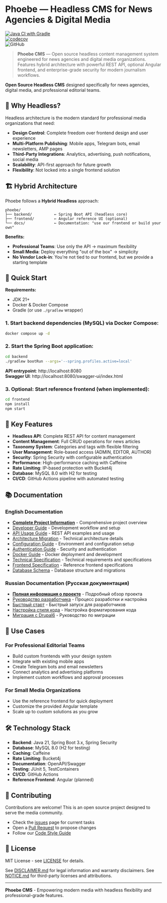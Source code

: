 # Phoebe — Headless CMS for News Agencies & Digital Media

[![Java CI with Gradle](https://github.com/rkonoplev/news-platform/actions/workflows/gradle-ci.yml/badge.svg)](https://github.com/rkonoplev/news-platform/actions/workflows/gradle-ci.yml)  
[![codecov](https://codecov.io/gh/rkonoplev/news-platform/graph/badge.svg?token=YOUR_TOKEN)](https://codecov.io/gh/rkonoplev/news-platform)  
![GitHub](https://img.shields.io/github/license/rkonoplev/news-platform)

> **Phoebe CMS** — Open source headless content management system engineered for news agencies and digital
> media organizations. Features hybrid architecture with powerful REST API, optional Angular frontend, and
> enterprise-grade security for modern journalism workflows.

**Open Source Headless CMS** designed specifically for news agencies, digital media, and professional
editorial teams.

## 🎯 Why Headless?

Headless architecture is the modern standard for professional media organizations that need:

- **Design Control**: Complete freedom over frontend design and user experience
- **Multi-Platform Publishing**: Mobile apps, Telegram bots, email newsletters, AMP pages
- **Third-Party Integrations**: Analytics, advertising, push notifications, social media
- **Scalability**: API-first approach for future growth
- **Flexibility**: Not locked into a single frontend solution

## 🏗️ Hybrid Architecture

Phoebe follows a **Hybrid Headless** approach:

```
phoebe/
├── backend/          ← Spring Boot API (headless core)
├── frontend/         ← Angular reference UI (optional)
└── docs/             ← Documentation: "use our frontend or build your own"
```

**Benefits:**
- **Professional Teams**: Use only the API → maximum flexibility
- **Small Media**: Deploy everything "out of the box" → simplicity
- **No Vendor Lock-in**: You're not tied to our frontend, but we provide a starting template

## 🚀 Quick Start

**Requirements:**
- JDK 21+
- Docker & Docker Compose
- Gradle (or use `./gradlew` wrapper)

### 1. Start backend dependencies (MySQL) via Docker Compose:
```bash
docker compose up -d
```

### 2. Start the Spring Boot application:
```bash
cd backend
./gradlew bootRun --args='--spring.profiles.active=local'
```

**API entrypoint**: http://localhost:8080  
**Swagger UI**: http://localhost:8080/swagger-ui/index.html

### 3. Optional: Start reference frontend (when implemented):
```bash
cd frontend
npm install
npm start
```

## 🔧 Key Features

- **Headless API**: Complete REST API for content management
- **Content Management**: Full CRUD operations for news articles
- **Taxonomy System**: Categories and tags with flexible filtering
- **User Management**: Role-based access (ADMIN, EDITOR, AUTHOR)
- **Security**: Spring Security with configurable authentication
- **Performance**: High-performance caching with Caffeine
- **Rate Limiting**: IP-based protection with Bucket4j
- **Database**: MySQL 8.0 with H2 for testing
- **CI/CD**: GitHub Actions pipeline with automated testing

## 📚 Documentation

### English Documentation
- **[Complete Project Information](docs/en/TASK_DESCRIPTION.md)** - Comprehensive project overview
- [Developer Guide](docs/en/DEVELOPER_GUIDE.md) - Development workflow and setup
- [API Usage Guide](docs/en/API_USAGE.md) - REST API examples and usage
- [Architecture Migration](docs/en/ARCHITECTURE_MIGRATION.md) - Technical architecture details
- [Configuration Guide](docs/en/CONFIG_GUIDE.md) - Environment and configuration setup
- [Authentication Guide](docs/en/AUTHENTICATION_GUIDE.md) - Security and authentication
- [Docker Guide](docs/en/DOCKER_GUIDE.md) - Docker deployment and development
- [Technical Specification](docs/en/TECHNICAL_SPEC.md) - Technical requirements and specifications
- [Frontend Specification](docs/en/FRONTEND_SPEC.md) - Reference frontend specifications
- [Database Schema](docs/en/DATABASE_SCHEMA.md) - Database structure and migrations

### Russian Documentation (Русская документация)
- **[Полная информация о проекте](docs/ru/TASK_DESCRIPTION_RU.md)** - Подробный обзор проекта
- [Руководство разработчика](docs/ru/DEVELOPER_GUIDE_RU.md) - Процесс разработки и настройка
- [Быстрый старт](docs/ru/QUICK_START_RU.md) - Быстрый запуск для разработчиков
- [Настройка стиля кода](docs/ru/CODE_STYLE_SETUP_RU.md) - Настройка форматирования кода
- [Миграция с Drupal6](docs/ru/MIGRATION_DRUPAL6_RU.md) - Руководство по миграции

## 🌟 Use Cases

### For Professional Editorial Teams
- Build custom frontends with your design system
- Integrate with existing mobile apps
- Create Telegram bots and email newsletters
- Connect analytics and advertising platforms
- Implement custom workflows and approval processes

### For Small Media Organizations
- Use the reference frontend for quick deployment
- Customize the provided Angular template
- Scale up to custom solutions as you grow

## 🛠️ Technology Stack

- **Backend**: Java 21, Spring Boot 3.x, Spring Security
- **Database**: MySQL 8.0 (H2 for testing)
- **Caching**: Caffeine
- **Rate Limiting**: Bucket4j
- **Documentation**: OpenAPI/Swagger
- **Testing**: JUnit 5, TestContainers
- **CI/CD**: GitHub Actions
- **Reference Frontend**: Angular (planned)

## 🤝 Contributing

Contributions are welcome! This is an open source project designed to serve the media community.

- Check the [issues](../../issues) page for current tasks
- Open a [Pull Request](../../pulls) to propose changes
- Follow our [Code Style Guide](docs/en/CODE_STYLE_SETUP.md)

## 📄 License

MIT License - see [LICENSE](LICENSE) for details.

See [DISCLAIMER.md](docs/en/DISCLAIMER.md) for legal information and warranty disclaimers.
See [NOTICE.md](docs/en/NOTICE.md) for third-party licenses and attributions.

---

**Phoebe CMS** - Empowering modern media with headless flexibility and professional-grade features.